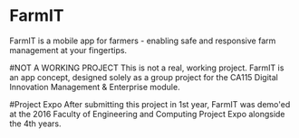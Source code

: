 # FarmIT
FarmIT is a mobile app for farmers - enabling safe and responsive farm management at your fingertips.

#NOT A WORKING PROJECT
This is not a real, working project. FarmIT is an app concept, designed solely as a group project for the CA115 Digital Innovation Management & Enterprise module.

#Project Expo
After submitting this project in 1st year, FarmIT was demo'ed at the 2016 Faculty of Engineering and Computing Project Expo alongside the 4th years.
